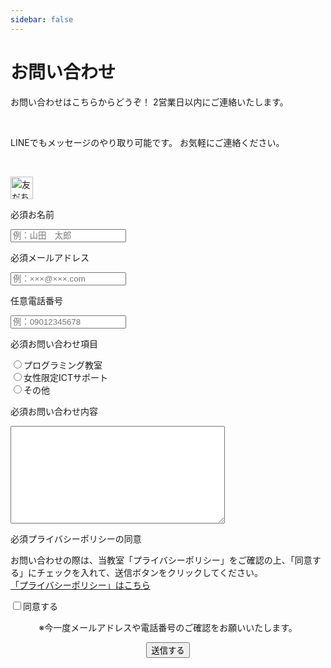 ```yaml
---
sidebar: false
---
```

# お問い合わせ
お問い合わせはこちらからどうぞ！ 2営業日以内にご連絡いたします。

<br>

LINEでもメッセージのやり取り可能です。 お気軽にご連絡ください。

<br>

<a href="http://nav.cx/4chnsB5"><img src="https://scdn.line-apps.com/n/line_add_friends/btn/ja.png" alt="友だち追加" height="36" border="0"></a>

<form class="form" name="contact" method="POST" action="/contact/success" data-netlify="true">
  <input type="hidden" name="form-name" value="contact" />
  <div class="form-item">
    <p class="form-item-label">
      <span class="form-item-label-required">必須</span>お名前
    </p>
    <input type="text" class="form-item-input" name="name" placeholder="例：山田　太郎" required />
  </div>
  <div class="form-item">
    <p class="form-item-label">
      <span class="form-item-label-required">必須</span>メールアドレス
    </p>
    <input type="email" class="form-item-input" name="email" placeholder="例：×××@×××.com" required />
  </div>
  <div class="form-item">
    <p class="form-item-label">
      <span class="form-item-label-unrequired">任意</span>電話番号
    </p>
      <input type="tel" class="form-item-input" name="tel" placeholder="例：09012345678" />
  </div>
  <div class="form-item">
      <p class="form-item-label istop">
        <span class="form-item-label-required">必須</span>お問い合わせ項目
      </p>
      <div class="form-item-flex">
        <div class="form-item-choice">
          <input type="radio" name="category" value="プログラミング教室" required />プログラミング教室
        </div>
        <div class="form-item-choice">
          <input type="radio" name="category" value="女性限定ICTサポート" />女性限定ICTサポート
        </div>
        <div class="form-item-choice">
          <input type="radio" name="category" value="その他" />その他
        </div>
    </div>
  </div>
  <div class="form-item">
    <p class="form-item-label istop">
      <span class="form-item-label-required">必須</span>お問い合わせ内容
    </p>
    <textarea class="form-item-textarea" name="message" cols="40" rows="10" required></textarea>
  </div>
  <div class="form-item">
    <p class="form-item-label istop">
      <span class="form-item-label-required">必須</span>プライバシーポリシーの同意
    </p>
    <div class="form-item-flex">
      <p class="form-item-comment">
        お問い合わせの際は、当教室「プライバシーポリシー」をご確認の上、「同意する」にチェックを入れて、送信ボタンをクリックしてください。<br>
        <a href="/about/#プライバシーポリシー" target="_blank">「プライバシーポリシー」はこちら</a>
      </p>
      <div class="form-item-choice">
        <input type="checkbox" name="accept" value="同意する" required />同意する
      </div>
    </div>
  </div>
  <div class="form-item" align="center">
    <p >※今一度メールアドレスや電話番号のご確認をお願いいたします。</p>
    <div data-netlify-recaptcha="true"></div>
    <button type="submit"  class="form-btn">送信する</button>
  </div>
</form>
